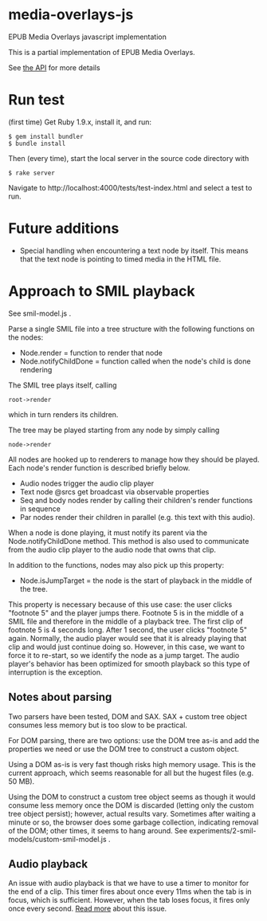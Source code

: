media-overlays-js
=================

EPUB Media Overlays javascript implementation

This is a partial implementation of EPUB Media Overlays.  

See [the API](https://github.com/marisademeglio/media-overlays-js/wiki/api) for more details

# Run test

(first time)
Get Ruby 1.9.x, install it, and run:

    $ gem install bundler
    $ bundle install

Then (every time), start the local server in the source code directory with 

    $ rake server

Navigate to http://localhost:4000/tests/test-index.html and select a test to run.

# Future additions

 * Special handling when encountering a text node by itself. This means that the text node is pointing to timed media in the HTML file.

# Approach to SMIL playback

See smil-model.js . 

Parse a single SMIL file into a tree structure with the following functions on the nodes:

 * Node.render = function to render that node
 * Node.notifyChildDone = function called when the node's child is done rendering
 
The SMIL tree plays itself, calling

    root->render

which in turn renders its children.

The tree may be played starting from any node by simply calling 

    node->render

All nodes are hooked up to renderers to manage how they should be played.  Each node's render function is described briefly below.

 * Audio nodes trigger the audio clip player
 * Text node @srcs get broadcast via observable properties
 * Seq and body nodes render by calling their children's render functions in sequence 
 * Par nodes render their children in parallel (e.g. this text with this audio).

When a node is done playing, it must notify its parent via the Node.notifyChildDone method.  This method is also used to communicate from the audio clip player to the audio node that owns that clip.

In addition to the functions, nodes may also pick up this property:

 * Node.isJumpTarget = the node is the start of playback in the middle of the tree.  

This property is necessary because of this use case: the user clicks "footnote 5" and the player jumps there.  Footnote 5 is in the middle of a SMIL file and therefore in the middle of a playback tree.  The first clip of footnote 5 is 4 seconds long.  After 1 second, the user clicks "footnote 5" again.  Normally, the audio player would see that it is already playing that clip and would just continue doing so.  However, in this case, we want to force it to re-start, so we identify the node as a jump target.  The audio player's behavior has been optimized for smooth playback so this type of interruption is the exception.

## Notes about parsing

Two parsers have been tested, DOM and SAX.  SAX + custom tree object consumes less memory but is too slow to be practical.

For DOM parsing, there are two options: use the DOM tree as-is and add the properties we need or use the DOM tree to construct a custom object. 

Using a DOM as-is is very fast though risks high memory usage. This is the current approach, which seems reasonable for all but the hugest files (e.g. 50 MB).

Using the DOM to construct a custom tree object seems as though it would consume less memory once the DOM is discarded (letting only the custom tree object persist); however, actual results vary. Sometimes after waiting a minute or so, the browser does some garbage collection, indicating removal of the DOM; other times, it seems to hang around.  See experiments/2-smil-models/custom-smil-model.js .

## Audio playback

An issue with audio playback is that we have to use a timer to monitor for the end of a clip.  This timer fires about once every 11ms when the tab is in focus, which is sufficient.  However, when the tab loses focus, it fires only once every second.  [Read more](https://github.com/marisademeglio/media-overlays-js/wiki/audio#wiki-issue) about this issue.